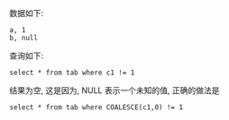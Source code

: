 数据如下:
```
a, 1
b, null
```
查询如下:
```
select * from tab where c1 != 1
```
结果为空, 这是因为, NULL 表示一个未知的值, 正确的做法是
```
select * from tab where COALESCE(c1,0) != 1
```

